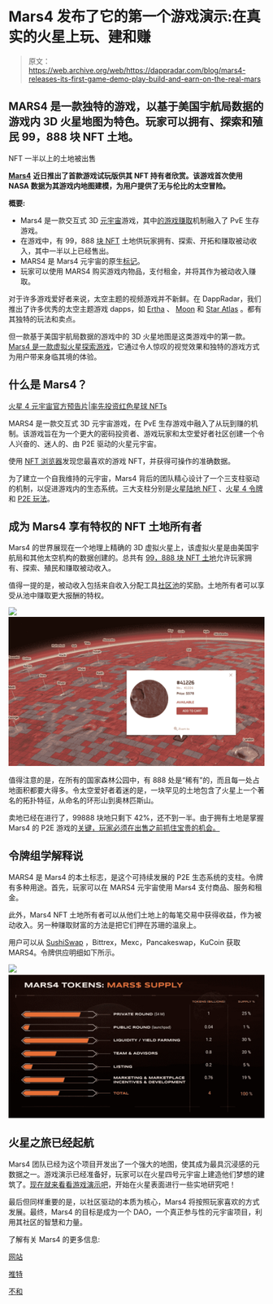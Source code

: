 # Mars4 发布了它的第一个游戏演示:在真实的火星上玩、建和赚

> 原文：<https://web.archive.org/web/https://dappradar.com/blog/mars4-releases-its-first-game-demo-play-build-and-earn-on-the-real-mars>

## MARS4 是一款独特的游戏，以基于美国宇航局数据的游戏内 3D 火星地图为特色。玩家可以拥有、探索和殖民 99，888 块 NFT 土地。

NFT 一半以上的土地被出售

[**Mars4**](https://web.archive.org/web/20220630223439/https://4mars.me/3Qxteoi) **近日推出了首款游戏试玩版供其 NFT 持有者欣赏。该游戏首次使用 NASA 数据为其游戏内地图建模，为用户提供了无与伦比的太空冒险。**

**概要:**

*   Mars4 是一款交互式 3D [元宇宙](https://web.archive.org/web/20220630223439/https://dappradar.com/blog/tag/metaverse)游戏，其中[的游戏赚取](https://web.archive.org/web/20220630223439/https://dappradar.com/blog/tag/play-to-earn)机制融入了 PvE 生存游戏。
*   在游戏中，有 99，888 [块 NFT](https://web.archive.org/web/20220630223439/https://dappradar.com/nft) 土地供玩家拥有、探索、开拓和赚取被动收入，其中一半以上已经售出。
*   MARS4 是 Mars4 元宇宙的原生[标记](https://web.archive.org/web/20220630223439/https://dappradar.com/hub/tokens/ethereum/all/)。
*   玩家可以使用 MARS4 购买游戏内物品，支付租金，并将其作为被动收入赚取。

对于许多游戏爱好者来说，太空主题的视频游戏并不新鲜。在 DappRadar，我们推出了许多优秀的太空主题游戏 dapps，如 [Ertha](https://web.archive.org/web/20220630223439/https://dappradar.com/binance-smart-chain/games/ertha) 、 [Moon](https://web.archive.org/web/20220630223439/https://dappradar.com/blog/moon-explained-the-first-play-to-earn-lunar-metaverse-project/) 和 [Star Atlas](https://web.archive.org/web/20220630223439/https://dappradar.com/solana/games/star-atlas) 。都有其独特的玩法和卖点。

但一款基于美国宇航局数据的游戏中的 3D 火星地图是这类游戏中的第一款。 [Mars4 是一款虚拟火星探索游戏](https://web.archive.org/web/20220630223439/https://4mars.me/3H9hWSZ)，它通过令人惊叹的视觉效果和独特的游戏方式为用户带来身临其境的体验。

## 什么是 Mars4？

[火星 4 元宇宙官方预告片|率先投资红色星球 NFTs](https://web.archive.org/web/20220630223439/https://www.youtube.com/watch?v=m2jILZWexig)

MARS4 是一款交互式 3D 元宇宙游戏，在 PvE 生存游戏中融入了从玩到赚的机制。该游戏旨在为一个更大的密码投资者、游戏玩家和太空爱好者社区创建一个令人兴奋的、迷人的、由 P2E 驱动的火星元宇宙。

使用 [NFT 浏览器](https://web.archive.org/web/20220630223439/https://dappradar.com/hub/nft-explorer)发现您最喜欢的游戏 NFT，并获得可操作的准确数据。

为了建立一个自我维持的元宇宙，Mars4 背后的团队精心设计了一个三支柱驱动的机制，以促进游戏内的生态系统。三大支柱分别是[火星陆地 NFT](https://web.archive.org/web/20220630223439/https://4mars.me/3xkx63q) 、[火星 4 令牌](https://web.archive.org/web/20220630223439/https://4mars.me/3aSscD9)和 [P2E 玩法](https://web.archive.org/web/20220630223439/https://4mars.me/3H9hWSZ)。

## 成为 Mars4 享有特权的 NFT 土地所有者

Mars4 的世界展现在一个地理上精确的 3D 虚拟火星上，该虚拟火星是由美国宇航局和其他太空机构的数据创建的。总共有 [99，888 块 NFT 土地](https://web.archive.org/web/20220630223439/https://4mars.me/3xkx63q)允许玩家拥有、探索、殖民和赚取被动收入。

值得一提的是，被动收入包括来自收入分配工具[社区池](https://web.archive.org/web/20220630223439/https://4mars.me/3xwMESX)的奖励。土地所有者可以享受从池中赚取更大报酬的特权。

![](img/cbe29e14aaf72b07cdf058bd30a9c877.png)![](img/bb4ea7da309964377e5851da000e87a5.png)

值得注意的是，在所有的国家森林公园中，有 888 处是“稀有”的，而且每一处占地面积都要大得多。令太空爱好者着迷的是，一块罕见的土地包含了火星上一个著名的拓扑特征，从命名的环形山到奥林匹斯山。

卖地已经在进行了，99888 块地只剩下 42%，还不到一半。由于拥有土地是掌握 Mars4 的 P2E 游戏的[关键，玩家必须在出售之前抓住宝贵的机会。](https://web.archive.org/web/20220630223439/https://4mars.me/3H9hWSZ)

## 令牌组学解释说

MARS4 是 Mars4 的本土标志，是这个可持续发展的 P2E 生态系统的支柱。令牌有多种用途。首先，玩家可以在 MARS4 元宇宙使用 Mars4 支付商品、服务和租金。

此外，Mars4 NFT 土地所有者可以从他们土地上的每笔交易中获得收益，作为被动收入。另一种赚取财富的方法是把它们押在苏珊的温泉上。

用户可以从 [SushiSwap](https://web.archive.org/web/20220630223439/https://dappradar.com/multichain/defi/sushi) ，Bittrex，Mexc，Pancakeswap，KuCoin 获取 MARS4。令牌供应明细如下所示。

![](img/2538ef2d8acd5cca20f333930034dc99.png)![](img/1fcc364344736329092a89a57e65f107.png)

## 火星之旅已经起航

Mars4 团队已经为这个项目开发出了一个强大的地图，使其成为最具沉浸感的元数据之一。游戏演示已经准备好，玩家可以在火星四号元宇宙上建造他们梦想的建筑了。[现在就来看看游戏演示吧](https://web.archive.org/web/20220630223439/https://4mars.me/3H9hWSZ)，开始在火星表面进行一些实地研究吧！

最后但同样重要的是，以社区驱动的本质为核心，Mars4 将按照玩家喜欢的方式发展。最终，Mars4 的目标是成为一个 DAO，一个真正参与性的元宇宙项目，利用其社区的智慧和力量。

了解有关 Mars4 的更多信息:

[网站](https://web.archive.org/web/20220630223439/https://4mars.me/3Qxteoi)

[推特](https://web.archive.org/web/20220630223439/https://4mars.me/3tMmc5v)

[不和](https://web.archive.org/web/20220630223439/https://4mars.me/3Qxteoi)